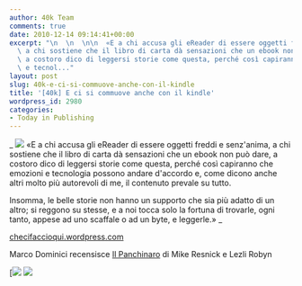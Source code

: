 ```yaml
---
author: 40k Team
comments: true
date: 2010-12-14 09:14:41+00:00
excerpt: "\n  \n  \n\n  «E a chi accusa gli eReader di essere oggetti freddi e senz'anima,\
  \ a chi sostiene che il libro di carta dà sensazioni che un ebook non può dare,\
  \ a costoro dico di leggersi storie come questa, perché così capiranno che emozioni\
  \ e tecnol..."
layout: post
slug: 40k-e-ci-si-commuove-anche-con-il-kindle
title: '[40k] E ci si commuove anche con il kindle'
wordpress_id: 2980
categories:
- Today in Publishing
---
```



  


  _
![](http://www.40kbooks.com/wp-content/uploads/quote1.jpg)
  «E a chi accusa gli eReader di essere oggetti freddi e senz'anima, a chi sostiene che il libro di carta dà sensazioni che un ebook non può dare, a costoro dico di leggersi storie come questa, perché così capiranno che emozioni e tecnologia possono andare d'accordo e, come dicono anche altri molto più autorevoli di me, il contenuto prevale su tutto.
  

Insomma, le belle storie non hanno un  supporto che sia più adatto di un altro; si reggono su stesse, e a noi tocca solo la fortuna di trovarle, ogni tanto, appese ad uno scaffale o ad un byte, e leggerle.»
_  

[checifaccioqui.wordpress.com](http://tinyurl.com/2v6bcch)






Marco Dominici recensisce [Il Panchinaro](http://www.40kbooks.com/?page_id=133&category=14&product_id=32) di Mike Resnick e Lezli Robyn





[![](http://www.bookcafe.net/filtr/t1.png)
[![](http://www.bookcafe.net/filtr/f1.png)](http://www.facebook.com/pages/40k/122586614419616)


 
    
